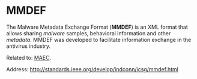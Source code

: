 # MMDEF

The Malware Metadata Exchange Format (**MMDEF**) is an XML format that allows sharing _malware_ samples, behavioral information and other _metadata_.
MMDEF was developed to facilitate information exchange in the antivirus industry.

Related to:
[MAEC](./MAEC.md "MAEC").

Address: http://standards.ieee.org/develop/indconn/icsg/mmdef.html
